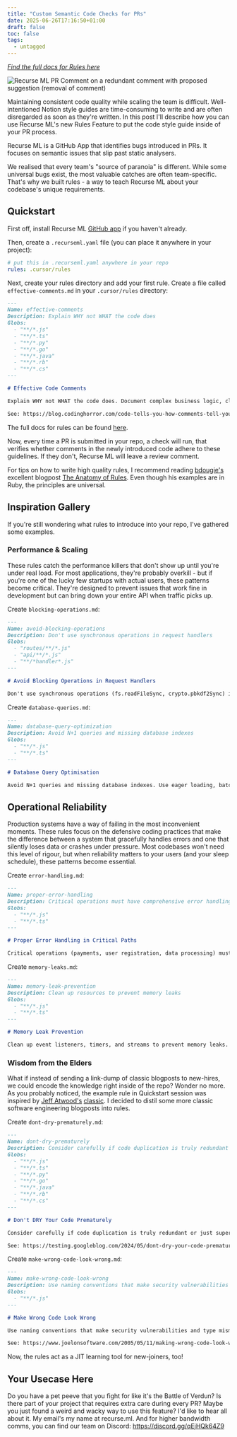 ```yaml
---
title: "Custom Semantic Code Checks for PRs"
date: 2025-06-26T17:16:50+01:00
draft: false
toc: false
tags: 
  - untagged
---
```


_[Find the full docs for Rules here](https://docs.recurse.ml/gh/configs/rules)_

![Recurse ML PR Comment on a redundant comment with proposed suggestion (removal of comment)](header.png)

Maintaining consistent code quality while scaling the team is difficult.
Well-intentioned Notion style guides are time-consuming to write and are often disregarded as soon as they're written.
In this post I'll describe how you can use Recurse ML's new Rules Feature to put the code style guide inside of your PR process.

Recurse ML is a GitHub App that identifies bugs introduced in PRs.
It focuses on semantic issues that slip past static analysers.

We realised that every team's "source of paranoia" is different.
While some universal bugs exist, the most valuable catches are often team-specific.
That's why we built rules - a way to teach Recurse ML about your codebase's unique requirements.

## Quickstart

First off, install Recurse ML [GitHub app](https://github.com/apps/recurseml/) if you haven't already.

Then, create a `.recurseml.yaml` file (you can place it anywhere in your project):

```yaml
# put this in .recurseml.yaml anywhere in your repo
rules: .cursor/rules
```

Next, create your rules directory and add your first rule. Create a file called `effective-comments.md` in your `.cursor/rules` directory:

```md
---
Name: effective-comments
Description: Explain WHY not WHAT the code does
Globs: 
  - "**/*.js"
  - "**/*.ts"
  - "**/*.py"
  - "**/*.go"
  - "**/*.java"
  - "**/*.rb"
  - "**/*.cs"
---

# Effective Code Comments

Explain WHY not WHAT the code does. Document complex business logic, clarify non-obvious implementations, warn about gotchas, and provide context for maintainers. Use proper documentation comment format for functions/methods. Keep TODO comments specific with assignees. Update comments when code changes.

See: https://blog.codinghorror.com/code-tells-you-how-comments-tell-you-why/
```

The full docs for rules can be found [here](https://recurse-ml.notion.site/Custom-Rules-21106defaa718059beabfb583f2ad066).

Now, every time a PR is submitted in your repo, a check will run, that verifies whether comments in the newly introduced code adhere to these guidelines.
If they don't, Recurse ML will leave a review comment.

For tips on how to write high quality rules, I recommend reading [bdougie's](https://x.com/bdougieYO) excellent blogpost [The Anatomy of Rules](https://blog.continue.dev/the-anatomy-of-rules-writing-effective-boundaries-for-ai-agents-in-ruby/).
Even though his examples are in Ruby, the principles are universal.

## Inspiration Gallery

If you're still wondering what rules to introduce into your repo, I've gathered some examples.

### Performance & Scaling

These rules catch the performance killers that don't show up until you're under real load.
For most applications, they're probably overkill - but if you're one of the lucky few startups with actual users, these patterns become critical.
They're designed to prevent issues that work fine in development but can bring down your entire API when traffic picks up.

Create `blocking-operations.md`:

```md
---
Name: avoid-blocking-operations
Description: Don't use synchronous operations in request handlers
Globs:
  - "routes/**/*.js"
  - "api/**/*.js"
  - "**/*handler*.js"
---

# Avoid Blocking Operations in Request Handlers

Don't use synchronous operations (fs.readFileSync, crypto.pbkdf2Sync) in request handlers as they block the event loop and kill performance under load. Use async alternatives or move to worker threads. One blocking operation can take down your entire API response time.
```

Create `database-queries.md`:

```md
---
Name: database-query-optimization
Description: Avoid N+1 queries and missing database indexes
Globs:
  - "**/*.js"
  - "**/*.ts"
---

# Database Query Optimisation

Avoid N+1 queries and missing database indexes. Use eager loading, batch queries, or data loaders. Flag loops that contain database queries or ORM calls. These issues don't show up in development but will crash production performance as data grows.
```

## Operational Reliability

Production systems have a way of failing in the most inconvenient moments.
These rules focus on the defensive coding practices that make the difference between a system that gracefully handles errors and one that silently loses data or crashes under pressure.
Most codebases won't need this level of rigour, but when reliability matters to your users (and your sleep schedule), these patterns become essential.

Create `error-handling.md`:

```md
---
Name: proper-error-handling
Description: Critical operations must have comprehensive error handling
Globs:
  - "**/*.js"
  - "**/*.ts"
---

# Proper Error Handling in Critical Paths

Critical operations (payments, user registration, data processing) must have comprehensive error handling with logging, monitoring, and graceful degradation. Avoid silent failures that could lose revenue or corrupt user data. Include error context for debugging production issues.
```

Create `memory-leaks.md`:

```md
---
Name: memory-leak-prevention
Description: Clean up resources to prevent memory leaks
Globs:
  - "**/*.js"
  - "**/*.ts"
---

# Memory Leak Prevention

Clean up event listeners, timers, and streams to prevent memory leaks. Use weak references for caches, clear intervals/timeouts, and properly close database connections. Memory leaks in Node.js can silently kill server performance and require expensive restarts.
```

### Wisdom from the Elders

What if instead of sending a link-dump of classic blogposts to new-hires, we could encode the knowledge right inside of the repo?
Wonder no more.
As you probably noticed, the example rule in Quickstart session was inspired by [Jeff Atwood's](https://blog.codinghorror.com/about-me/) [classic](https://blog.codinghorror.com/code-tells-you-how-comments-tell-you-why/).
I decided to distil some more classic software engineering blogposts into rules.

Create `dont-dry-prematurely.md`:

```md
---
Name: dont-dry-prematurely
Description: Consider carefully if code duplication is truly redundant
Globs:
  - "**/*.js"
  - "**/*.ts"
  - "**/*.py"
  - "**/*.go"
  - "**/*.java"
  - "**/*.rb"
  - "**/*.cs"
---

# Don't DRY Your Code Prematurely

Consider carefully if code duplication is truly redundant or just superficially similar before applying DRY principles. Functions or classes may look the same but serve different contexts and business requirements that evolve differently over time. Avoid premature abstractions that couple behaviours which may need to evolve separately. When in doubt, keep behaviours separate until enough common patterns emerge over time that justify the coupling. Think about long-term evolution, not just making code shorter. Apply YAGNI principle - tolerate a little duplication in early development stages and wait to abstract until clear patterns emerge.

See: https://testing.googleblog.com/2024/05/dont-dry-your-code-prematurely.html
```

Create `make-wrong-code-look-wrong.md`:

```md
---
Name: make-wrong-code-look-wrong
Description: Use naming conventions that make security vulnerabilities visible
Globs:
  - "**/*.js"
---

# Make Wrong Code Look Wrong

Use naming conventions that make security vulnerabilities and type mismatches immediately visible. For web applications, prefix all user-supplied strings with 'unsafe_' or 'us' and all sanitized strings with 'safe_' or 's'. For coordinate systems, use prefixes like 'window_x' vs 'layout_x' to distinguish semantic differences. Apply Apps Hungarian notation principles - use prefixes that indicate the semantic meaning or origin of data, not just the data type. Make code self-documenting by ensuring that dangerous or incorrect operations look obviously wrong at the point of use. Collocate all information needed to verify correctness in the same line of code.

See: https://www.joelonsoftware.com/2005/05/11/making-wrong-code-look-wrong/
```

Now, the rules act as a JIT learning tool for new-joiners, too!

## Your Usecase Here

Do you have a pet peeve that you fight for like it's the Battle of Verdun?
Is there part of your project that requires extra care during every PR?
Maybe you just found a weird and wacky way to use this feature?
I'd like to hear all about it.
My email's my name at recurse.ml.
And for higher bandwidth comms, you can find our team on Discord: https://discord.gg/qEjHQk64Z9

